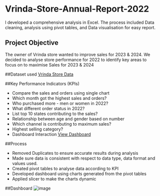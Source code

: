 # Vrinda-Store-Annual-Report-2022
I developed a comprehensive analysis in Excel. The process included Data cleaning, analysis using pivot tables, and Data visualisation for easy report.

## Project Objective
The owner of Vrinda store wanted to improve sales for 2023 & 2024. We decided to analyse store performance for 2022 to identify key areas to focus on to maximise Sales for 2023 & 2024

##Dataset used
<a href=https://github.com/42trustokerezi/Vrinda-Store-Annual-Report-2022/blob/main/Vrinda%20Store%20Data%20Analysis.xlsx>Vrinda Store Data </a>

##Key Performance Indicators (KPIs)
-	Compare the sales and orders using single chart
-	Which month got the highest sales and orders?
-	Who purchased more - men or women in 2022?
-	What different order status in 2022?
-	List top 10 states contributing to the sales?
-	Relationship between age and gender based on number
-	Which channel is contributing to maximum sales?
-	Highest selling category?
-	Dashboard Interaction <a href=https://github.com/42trustokerezi/Vrinda-Store-Annual-Report-2022/blob/main/Screenshot%202025-03-21%20at%2009.49.49.png>View Dashboard</a>

##Process
-	Removed Duplicates to ensure accurate results during analysis
-	Made sure data is consistent with respect to data type, data format and values used.
-	Created pivot tables to analyse data according to KPI
-	Developed dashboard using charts generated from the pivot tables
-	Applied slicer to make the charts dynamic

##Dashboard
![image](https://github.com/user-attachments/assets/e959cf09-377b-436a-bc4a-3fc43312d896)
